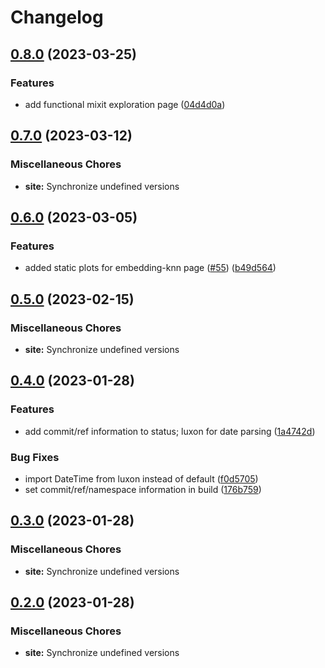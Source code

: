# Changelog

## [0.8.0](https://github.com/dsgt-birdclef/birdclef-2023/compare/site-v0.7.0...site-v0.8.0) (2023-03-25)


### Features

* add functional mixit exploration page ([04d4d0a](https://github.com/dsgt-birdclef/birdclef-2023/commit/04d4d0a5a047cd89422411ef7f491649f9bf2c5b))

## [0.7.0](https://github.com/dsgt-birdclef/birdclef-2023/compare/site-v0.6.0...site-v0.7.0) (2023-03-12)


### Miscellaneous Chores

* **site:** Synchronize undefined versions

## [0.6.0](https://github.com/dsgt-birdclef/birdclef-2023/compare/site-v0.5.0...site-v0.6.0) (2023-03-05)


### Features

* added static plots for embedding-knn page ([#55](https://github.com/dsgt-birdclef/birdclef-2023/issues/55)) ([b49d564](https://github.com/dsgt-birdclef/birdclef-2023/commit/b49d564afc97bf6c2dafeb8fe787c29c6e9f2da7))

## [0.5.0](https://github.com/dsgt-birdclef/birdclef-2023/compare/site-v0.4.0...site-v0.5.0) (2023-02-15)


### Miscellaneous Chores

* **site:** Synchronize undefined versions

## [0.4.0](https://github.com/dsgt-birdclef/birdclef-2023/compare/site-v0.3.0...site-v0.4.0) (2023-01-28)

### Features

- add commit/ref information to status; luxon for date parsing ([1a4742d](https://github.com/dsgt-birdclef/birdclef-2023/commit/1a4742d757bf58507a6fc3f741be5115409e67c0))

### Bug Fixes

- import DateTime from luxon instead of default ([f0d5705](https://github.com/dsgt-birdclef/birdclef-2023/commit/f0d57058cb0ecdd279a756128b4eafcb9c7c1638))
- set commit/ref/namespace information in build ([176b759](https://github.com/dsgt-birdclef/birdclef-2023/commit/176b7598c9f4b52db725d6a4641f10b8bb3a025e))

## [0.3.0](https://github.com/dsgt-birdclef/birdclef-2023/compare/site-v0.2.0...site-v0.3.0) (2023-01-28)

### Miscellaneous Chores

- **site:** Synchronize undefined versions

## [0.2.0](https://github.com/dsgt-birdclef/birdclef-2023/compare/site-v0.1.0...site-v0.2.0) (2023-01-28)

### Miscellaneous Chores

- **site:** Synchronize undefined versions
